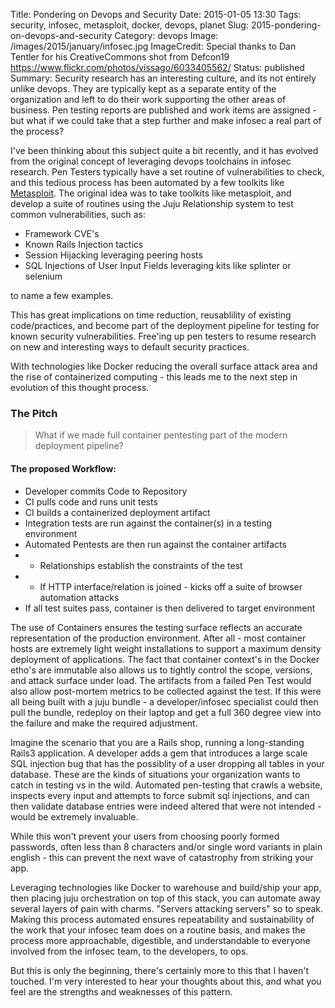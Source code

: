 Title: Pondering on Devops and Security
Date: 2015-01-05 13:30
Tags: security, infosec, metasploit, docker, devops, planet
Slug: 2015-pondering-on-devops-and-security
Category: devops
Image: /images/2015/january/infosec.jpg
ImageCredit: Special thanks to Dan Tentler for his CreativeCommons shot from Defcon19 https://www.flickr.com/photos/vissago/6033405562/
Status: published
Summary: Security research has an interesting culture, and its not entirely unlike devops. They are typically kept as a separate entity of the organization and left to do their work supporting the other areas of business. Pen testing reports are published and work items are assigned - but what if we could take that a step further and make infosec a real part of the process?

I've been thinking about this subject quite a bit recently, and it has evolved from the original concept of leveraging devops toolchains in infosec research. Pen Testers typically have a set routine of vulnerabilities to check, and this tedious process has been automated by a few toolkits like [Metasploit](http://www.metasploit.com/). The original idea was to take toolkits like metasploit, and develop a suite of routines using the Juju Relationship system to test common vulnerabilities, such as:

 - Framework CVE's
 - Known Rails Injection tactics
 - Session Hijacking leveraging peering hosts
 - SQL Injections of User Input Fields leveraging kits like splinter or selenium

to name a few examples.

This has great implications on time reduction, reusablility of existing code/practices, and become part of the deployment pipeline for testing for known security vulnerabilities. Free'ing up pen testers to resume research on new and interesting ways to default security practices.

With technologies like Docker reducing the overall surface attack area and the rise of containerized computing - this leads me to the next step in evolution of this thought process.

### The Pitch

> What if we made full container pentesting part of the modern deployment pipeline?

#### The proposed Workflow:

- Developer commits Code to Repository
- CI pulls code and runs unit tests
- CI builds a containerized deployment artifact
- Integration tests are run against the container(s) in a testing environment
- Automated Pentests are then run against the container artifacts
- - Relationships establish the constraints of the test
- - If HTTP interface/relation is joined - kicks off a suite of browser automation attacks
- If all test suites pass, container is then delivered to target environment

The use of Containers ensures the testing surface reflects an accurate representation of the production environment. After all - most container hosts are extremely light weight installations to support a maximum density deployment of applications. The fact that container context's in the Docker etho's are immutable also allows us to tightly control the scope, versions, and attack surface under load. The artifacts from a failed Pen Test would also allow post-mortem metrics to be collected against the test. If this were all being built with a juju bundle - a developer/infosec specialist could then pull the bundle, redeploy on their laptop and get a full 360 degree view into the failure and make the required adjustment.

Imagine the scenario that you are a Rails shop, running a long-standing Rails3 application. A developer adds a gem that introduces a large scale SQL injection bug that has the possiblity of a user dropping all tables in your database. These are the kinds of situations your organization wants to catch in testing vs in the wild. Automated pen-testing that crawls a website, inspects every input and attempts to force submit sql injections, and can then validate database entries were indeed altered that were not intended - would be extremely invaluable.

While this won't prevent your users from choosing poorly formed passwords, often less than 8 characters and/or single word variants in plain english - this can prevent the next wave of catastrophy from striking your app.

Leveraging technologies like Docker to warehouse and build/ship your app, then placing juju orchestration on top of this stack, you can automate away several layers of pain with charms. "Servers attacking servers" so to speak. Making this process automated ensures repeatability and sustainability of the work that your infosec team does on a routine basis, and makes the process more approachable, digestible, and understandable to everyone involved from the infosec team, to the developers, to ops.

But this is only the beginning, there's certainly more to this that I haven't touched. I'm very interested to hear your thoughts about this, and what you feel are the strengths and weaknesses of this pattern.


